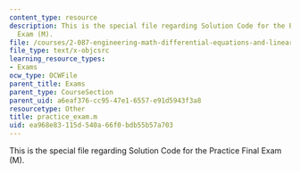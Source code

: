 ```yaml
---
content_type: resource
description: This is the special file regarding Solution Code for the Practice Final
  Exam (M).
file: /courses/2-087-engineering-math-differential-equations-and-linear-algebra-fall-2014/ea968e83115d540a66f0bdb55b57a703_practice_exam.m
file_type: text/x-objcsrc
learning_resource_types:
- Exams
ocw_type: OCWFile
parent_title: Exams
parent_type: CourseSection
parent_uid: a6eaf376-cc95-47e1-6557-e91d5943f3a8
resourcetype: Other
title: practice_exam.m
uid: ea968e83-115d-540a-66f0-bdb55b57a703
---
```

This is the special file regarding Solution Code for the Practice Final Exam (M).

